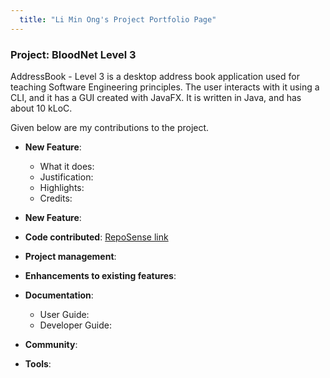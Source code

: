 ```yaml
---
  title: "Li Min Ong's Project Portfolio Page"
---
```


### Project: BloodNet Level 3

AddressBook - Level 3 is a desktop address book application used for teaching Software Engineering principles. The user interacts with it using a CLI, and it has a GUI created with JavaFX. It is written in Java, and has about 10 kLoC.

Given below are my contributions to the project.

* **New Feature**: 
  * What it does:
  * Justification: 
  * Highlights: 
  * Credits: 

* **New Feature**: 

* **Code contributed**: [RepoSense link]()

* **Project management**:

* **Enhancements to existing features**:

* **Documentation**:
  * User Guide:
  * Developer Guide:

* **Community**:

* **Tools**:
 

